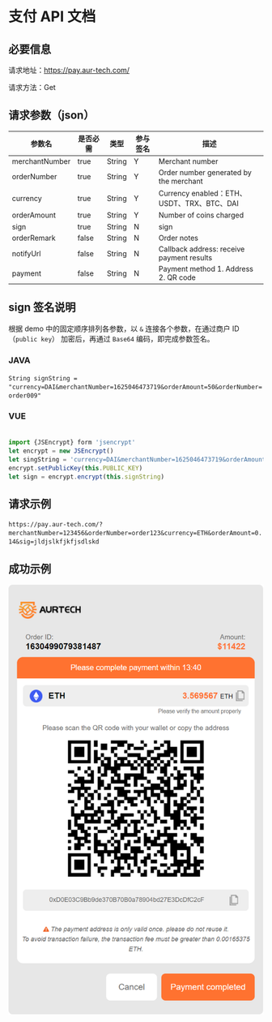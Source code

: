 # 支付 API 文档

## 必要信息

请求地址：<https://pay.aur-tech.com/>

请求方法：Get

## 请求参数（json）

 | 参数名         | 是否必需 | 类型   | 参与签名 | 描述                                       |
 | -------------- | -------- | ------ | -------- | ------------------------------------------ |
 | merchantNumber | true     | String | Y        | Merchant number                            |
 | orderNumber    | true     | String | Y        | Order number generated by the merchant     |
 | currency       | true     | String | Y        | Currency enabled：ETH、USDT、TRX、BTC、DAI |
 | orderAmount    | true     | String | Y        | Number of coins charged                    |
 | sign           | true     | String | N        | sign                                       |
 | orderRemark    | false    | String | N        | Order notes                                |
 | notifyUrl      | false    | String | N        | Callback address: receive payment results  |
 | payment        | false    | String | N        | Payment method 1. Address 2. QR code       |

## sign 签名说明

根据 demo 中的固定顺序排列各参数，以 `&` 连接各个参数，在通过商户 ID（`public key`） 加密后，再通过 `Base64` 编码，即完成参数签名。

### JAVA

`String signString = "currency=DAI&merchantNumber=1625046473719&orderAmount=50&orderNumber=order009"`

### VUE

``` Javascript

import {JSEncrypt} form 'jsencrypt'
let encrypt = new JSEncrypt()
let singString = 'currency=DAI&merchantNumber=1625046473719&orderAmount=50&orderNumber=order009'
encrypt.setPublicKey(this.PUBLIC_KEY)
let sign = encrypt.encrypt(this.signString)

```

## 请求示例

  ` https://pay.aur-tech.com/?merchantNumber=123456&orderNumber=order123&currency=ETH&orderAmount=0.14&sig=jldjslkfjkfjsdlskd `

## 成功示例

![checkout pic](./images/payment-api-pic.png)
